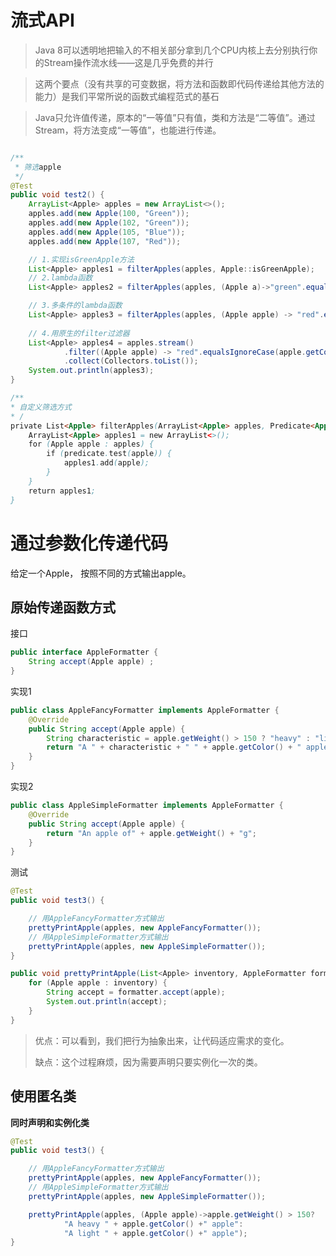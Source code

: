# 流式API

> Java 8可以透明地把输入的不相关部分拿到几个CPU内核上去分别执行你的Stream操作流水线——这是几乎免费的并行

> 这两个要点（没有共享的可变数据，将方法和函数即代码传递给其他方法的能力）是我们平常所说的函数式编程范式的基石

> Java只允许值传递，原本的“一等值”只有值，类和方法是“二等值”。通过Stream，将方法变成“一等值”，也能进行传递。



```java

/**
 * 筛选apple
 */
@Test
public void test2() {
    ArrayList<Apple> apples = new ArrayList<>();
    apples.add(new Apple(100, "Green"));
    apples.add(new Apple(102, "Green"));
    apples.add(new Apple(105, "Blue"));
    apples.add(new Apple(107, "Red"));

    // 1.实现isGreenApple方法
    List<Apple> apples1 = filterApples(apples, Apple::isGreenApple);
    // 2.lambda函数
    List<Apple> apples2 = filterApples(apples, (Apple a)->"green".equalsIgnoreCase(a.getColor()));

    // 3.多条件的lambda函数
    List<Apple> apples3 = filterApples(apples, (Apple apple) -> "red".equalsIgnoreCase(apple.getColor()) || apple.getWeight() > 101);
   
    // 4.用原生的filter过滤器
    List<Apple> apples4 = apples.stream()
            .filter((Apple apple) -> "red".equalsIgnoreCase(apple.getColor()) || apple.getWeight() > 101)
            .collect(Collectors.toList());
    System.out.println(apples3);
}

/**
* 自定义筛选方式
* /
private List<Apple> filterApples(ArrayList<Apple> apples, Predicate<Apple> predicate) {
    ArrayList<Apple> apples1 = new ArrayList<>();
    for (Apple apple : apples) {
        if (predicate.test(apple)) {
            apples1.add(apple);
        }
    }
    return apples1;
}
```





# 通过参数化传递代码

给定一个Apple， 按照不同的方式输出apple。



## 原始传递函数方式



接口

```java
public interface AppleFormatter {
    String accept(Apple apple) ;
}
```

实现1

```java
public class AppleFancyFormatter implements AppleFormatter {
    @Override
    public String accept(Apple apple) {
        String characteristic = apple.getWeight() > 150 ? "heavy" : "light";
        return "A " + characteristic + " " + apple.getColor() + " apple";
    }
}
```

实现2

```java
public class AppleSimpleFormatter implements AppleFormatter {
    @Override
    public String accept(Apple apple) {
        return "An apple of" + apple.getWeight() + "g";
    }
}
```

测试

```java
@Test
public void test3() {

    // 用AppleFancyFormatter方式输出
    prettyPrintApple(apples, new AppleFancyFormatter());
    // 用AppleSimpleFormatter方式输出
    prettyPrintApple(apples, new AppleSimpleFormatter());
}

public void prettyPrintApple(List<Apple> inventory, AppleFormatter formatter) {
    for (Apple apple : inventory) {
        String accept = formatter.accept(apple);
        System.out.println(accept);
    }
}
```

> 优点：可以看到，我们把行为抽象出来，让代码适应需求的变化。
>
> 缺点：这个过程麻烦，因为需要声明只要实例化一次的类。



## 使用匿名类

**同时声明和实例化类**



```java
@Test
public void test3() {

    // 用AppleFancyFormatter方式输出
    prettyPrintApple(apples, new AppleFancyFormatter());
    // 用AppleSimpleFormatter方式输出
    prettyPrintApple(apples, new AppleSimpleFormatter());

    prettyPrintApple(apples, (Apple apple)->apple.getWeight() > 150?
            "A heavy " + apple.getColor() +" apple":
            "A light " + apple.getColor() +" apple");
}
```





